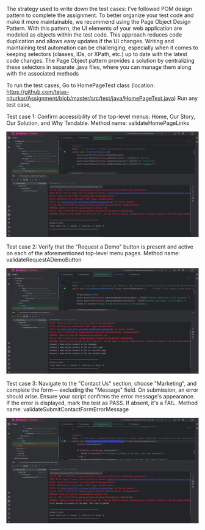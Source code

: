 The strategy used to write down the test cases: I've followed POM design pattern to complete the assignment. 
       To better organize your test code and make it more maintainable, we recommend using the Page Object Design Pattern. With this pattern, the UI elements of your web application are modeled as objects within the test code. This approach reduces code duplication and allows easy updates if the UI changes. Writing and maintaining test automation can be challenging, especially when it comes to keeping selectors (classes, IDs, or XPath, etc.) up to date with the latest code changes. The Page Object pattern provides a solution by centralizing these selectors in separate .java files, where you can manage them along with the associated methods

To run the test cases, Go to HomePageTest class (location: https://github.com/tejas-niturkar/Assignment/blob/master/src/test/java/HomePageTest.java)
 Run any test case,
 
  Test case 1: Confirm accessibility of the top-level menus: Home, Our Story, Our Solution, and Why Tendable. 
               Method name: validateHomePageLinks

![img_2.png](img_2.png)

  Test case 2: Verify that the "Request a Demo" button is present and active on each of the aforementioned top-level menu pages.
               Method name: validateRequestADemoButton
               

![img.png](img.png)


  Test case 3: Navigate to the "Contact Us" section, choose "Marketing", and complete the form— excluding the "Message" field. On submission, an error should arise. Ensure your script confirms the error message's appearance. If the error is displayed, mark the test as PASS. If absent, it's a FAIL.
               Method name: validateSubmitContactFormErrorMessage

![img_1.png](img_1.png)
